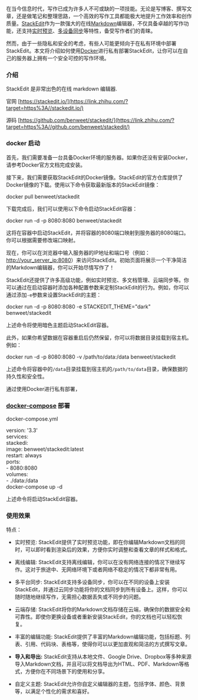 在当今信息时代，写作已成为许多人不可或缺的一项技能。无论是写博客、撰写文章，还是做笔记和整理思路，一个高效的写作工具都能极大地提升工作效率和创作质量。[StackEdit](https://zhida.zhihu.com/search?content_id=230303528&content_type=Article&match_order=1&q=StackEdit&zhida_source=entity)作为一款强大的在线[Markdown](https://zhida.zhihu.com/search?content_id=230303528&content_type=Article&match_order=1&q=Markdown&zhida_source=entity)编辑器，不仅具备卓越的写作功能，还支持[实时预览](https://zhida.zhihu.com/search?content_id=230303528&content_type=Article&match_order=1&q=%E5%AE%9E%E6%97%B6%E9%A2%84%E8%A7%88&zhida_source=entity)、[多设备同步](https://zhida.zhihu.com/search?content_id=230303528&content_type=Article&match_order=1&q=%E5%A4%9A%E8%AE%BE%E5%A4%87%E5%90%8C%E6%AD%A5&zhida_source=entity)等特性，备受写作者们的青睐。

然而，由于一些隐私和安全的考虑，有些人可能更倾向于在私有环境中部署StackEdit。本文将介绍如何使用[Docker](https://zhida.zhihu.com/search?content_id=230303528&content_type=Article&match_order=1&q=Docker&zhida_source=entity)进行私有部署StackEdit，让你可以在自己的服务器上拥有一个安全可控的写作环境。

### **介绍**

StackEdit 是非常出色的在线 markdown 编辑器.

官网 [https://stackedit.io/](https://link.zhihu.com/?target=https%3A//stackedit.io/)

源码 [https://github.com/benweet/stackedit/](https://link.zhihu.com/?target=https%3A//github.com/benweet/stackedit/)

### **docker 启动**

首先，我们需要准备一台具备Docker环境的服务器。如果你还没有安装Docker，请参考Docker官方文档完成安装。

接下来，我们需要获取StackEdit的Docker镜像。StackEdit的官方仓库提供了Docker镜像的下载。使用以下命令获取最新版本的StackEdit镜像：

docker pull benweet/stackedit

下载完成后，我们可以使用以下命令启动StackEdit容器：

docker run -d -p 8080:8080 benweet/stackedit

这将在容器中启动StackEdit，并将容器的8080端口映射到服务器的8080端口。你可以根据需要修改端口映射。

现在，你可以在浏览器中输入服务器的IP地址和端口号（例如：[http://your_server_ip:8080](https://link.zhihu.com/?target=http%3A//your_server_ip%3A8080)）来访问StackEdit。初始页面将展示一个干净简洁的Markdown编辑器，你可以开始尽情写作了！

StackEdit还提供了许多高级功能，例如实时预览、多文档管理、云端同步等。你可以通过在启动容器时添加各种配置参数来定制StackEdit的行为。例如，你可以通过添加`-e`参数来设置StackEdit的主题：

docker run -d -p 8080:8080 -e STACKEDIT_THEME="dark" benweet/stackedit

上述命令将使用暗色主题启动StackEdit容器。

此外，如果你希望数据在容器重启后仍然保留，你可以将数据目录挂载到宿主机。例如：

docker run -d -p 8080:8080 -v /path/to/data:/data benweet/stackedit

上述命令将容器中的`/data`目录挂载到宿主机的`/path/to/data`目录，确保数据的持久性和安全性。

通过使用Docker进行私有部署，

### **[docker-compose](https://zhida.zhihu.com/search?content_id=230303528&content_type=Article&match_order=1&q=docker-compose&zhida_source=entity) 部署**

docker-compose.yml

version: '3.3'  
services:  
  stackedi:  
    image: benweet/stackedit:latest  
    restart: always  
    ports:  
      - 8080:8080  
    volumes:  
      - ./data:/data  
docker-compose up -d 

上述命令将启动StackEdit容器。

### **使用效果**

特点：

-   实时预览: StackEdit提供了实时预览功能，即在你编辑Markdown文档的同时，可以即时看到渲染后的效果，方便你实时调整和查看文章的样式和格式。
    
-   离线编辑: StackEdit支持离线编辑，你可以在没有网络连接的情况下继续写作。这对于旅途中、无网络环境下或者网络不稳定的情况下都非常有用。
    
-   多平台同步: StackEdit支持多设备同步，你可以在不同的设备上安装StackEdit，并通过云同步功能将你的文档同步到所有设备上。这样，你可以随时随地继续写作，无需担心数据丢失或不同步的问题。
    
-   云端存储: StackEdit将你的Markdown文档存储在云端，确保你的数据安全和可靠性。即使你更换设备或者重新安装StackEdit，你的文档也可以轻松恢复。
    
-   丰富的编辑功能: StackEdit提供了丰富的Markdown编辑功能，包括标题、列表、引用、代码块、表格等，使得你可以以更加直观和简洁的方式撰写文章。
    
-   **导入和导出:** StackEdit支持从本地文件、Google Drive、Dropbox等多种来源导入Markdown文档，并且可以将文档导出为HTML、PDF、Markdown等格式，方便你在不同场景下的使用和分享。
    
-   自定义主题: StackEdit允许你自定义编辑器的主题，包括字体、颜色、背景等，以满足个性化的需求和喜好。
<!--stackedit_data:
eyJoaXN0b3J5IjpbLTQxNzM5MDgyMiw0NDA5MDU2MTldfQ==
-->